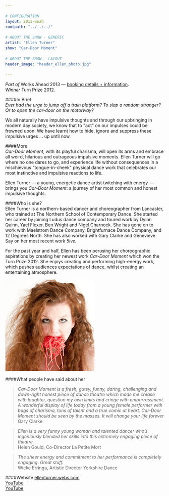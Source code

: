 ```yaml
---

# CONFIGURATION
layout: 2013-woah
rootpath: "../../../"

# ABOUT THE SHOW - GENERIC
artist: "Ellen Turner"        
show: "Car-Door Moment"

# ABOUT THE SHOW - LAYOUT
header_image: "header_ellen_photo.jpg"

---
```

*Part of* Works Ahead 2013 — [booking details + information](/current/2013-worksahead/index.html).        
*Winner* Turn Prize 2012.      
       
####In Brief    
*Ever had the urge to jump off a train platform? To slap a random stranger? Or to open the car-door on the motorway?*        
        
We all naturally have impulsive thoughts and through our upbringing in modern day society, we know that to "act" on our impulses could be frowned upon. We have learnt how to hide, ignore and suppress these impulsive urges ... up until now.    
       
####More    
*Car-Door Moment*, with its playful charisma, will open its arms and embrace all weird, hilarious and outrageous impulsive moments. Ellen Turner will go where no one dares to go, and experience life without consequences in a mischievous "tongue-in-cheek" physical dance work that celebrates our most instinctive and impulsive reactions to life.    

Ellen Turner — a young, energetic dance artist twitching with energy — brings you *Car-Door Moment*: a journey of her most common and honest impulsive thoughts.        
        
####Who is she?    
Ellen Turner is a northern-based dancer and choreographer from Lancaster, who trained at The Northern School of Contemporary Dance. She started her career by joining Ludus dance company and toured work by Dylan Quinn, Yael Flexer, Ben Wright and Nigel Charnock. She has gone on to work with Maelstrom Dance Company, Brightfurnace Dance Company, and 12 Degrees North. She has also worked with Gary Clarke and Genevieve Say on her most recent work *5ive.*    
        
For the past year and half, Ellen has been perusing her choreographic aspirations by creating her newest work *Car-Door Moment* which won the Turn Prize 2012. She enjoys creating and performing high-energy work, which pushes audiences expectations of dance, whilst creating an entertaining atmosphere.    
       
![Ellen Turner](Ellen.jpg)    
        
####What people have said about her    
>*Car-Door Moment is a fresh, gutsy, funny, daring, challenging and down-right honest piece of dance theatre which made me crease with laughter, question my own limits and cringe with embarrassment. A wonderful display of life today from a young female performer with bags of charisma, tons of talent and a true comic at heart. Car-Door Moment should be seen by the masses. It will change your life forever*<br>Gary Clarke    
     
>*Ellen is a very funny young woman and talented dancer who’s ingeniously blended her skills into this extremely engaging piece of theatre.*<br>Helen Gould, Co-Director La Petite Mort    
       
>*The sheer energy and commitment to her performance is completely engaging. Great stuff.*<br>Wieke Erringa, Artistic Director Yorkshire Dance    
        
####Website
[ellenturner.webs.com](http://ellenturner.webs.com)    
[YouTube](http://www.youtube.com/watch?v=gqwmCQa2xGI)    
[YouTube](http://www.youtube.com/watch?v=Qah3lQXuHM8)
